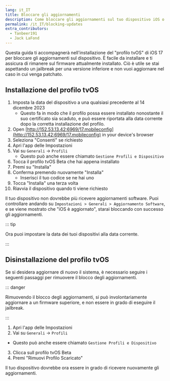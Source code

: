 ```yaml
---
lang: it_IT
title: Bloccare gli aggiornamenti
description: Come bloccare gli aggiornamenti sul tuo dispositivo iOS o iPadOS.
permalink: /it_IT/blocking-updates
extra_contributors:
  - Tanbeer191
  - Jack LaFond
---
```


Questa guida ti accompagnerà nell'installazione del "profilo tvOS" di iOS 17 per bloccare gli aggiornamenti sul dispositivo. È facile da installare e ti assicura di rimanere sul firmware attualmente installato. Ciò è utile se stai aspettando un jailbreak per una versione inferiore e non vuoi aggiornare nel caso in cui venga patchato.

## Installazione del profilo tvOS

1. Imposta la data del dispositivo a una qualsiasi precedente al 14 dicembre 2023
    - Questo fa in modo che il profilo possa essere installato nonostante il suo certificato sia scaduto, e può essere riportata alla data corrente dopo la corretta installazione del profilo.
1. Open [http://152.53.13.42:6969/17.mobileconfig](http://152.53.13.42:6969/17.mobileconfig) in your device's browser
1. Seleziona "Consenti" se richiesto
1. Apri l'app delle Impostazioni
1. Vai su `Generali` -> `Profili`
    - Questo può anche essere chiamato `Gestione Profili e Dispositivo`
1. Tocca il profilo tvOS Beta che hai appena installato
1. Premi su "Installa"
1. Conferma premendo nuovamente "Installa"
    - Inserisci il tuo codice se ne hai uno
1. Tocca "Installa" una terza volta
1. Riavvia il dispositivo quando ti viene richiesto

Il tuo dispositivo non dovrebbe più ricevere aggiornamenti software. Puoi controllare andando su `Impostazioni > Generali > Aggiornamento Software`, e se viene mostrato che "iOS è aggiornato", starai bloccando con successo gli aggiornamenti.

::: tip

Ora puoi impostare la data dei tuoi dispositivi alla data corrente.

:::

## Disinstallazione del profilo tvOS

Se si desidera aggiornare di nuovo il sistema, è necessario seguire i seguenti passaggi per rimuovere il blocco degli aggiornamenti.

::: danger

Rimuovendo il blocco degli aggiornamenti, si può involontariamente aggiornare a un firmware superiore, e non essere in grado di eseguire il jailbreak.

:::

1. Apri l'app delle Impostazioni
1. Vai su `Generali` -> `Profili`
  - Questo può anche essere chiamato `Gestione Profili e Dispositivo`
3. Clicca sull profilo tvOS Beta
1. Premi "Rimuovi Profilo Scaricato"

Il tuo dispositivo dovrebbe ora essere in grado di ricevere nuovamente gli aggiornamenti.
